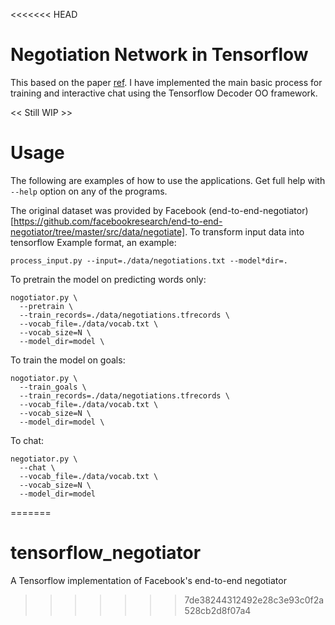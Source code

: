 <<<<<<< HEAD
# Negotiation Network in Tensorflow

This based on the paper [ref]().  I have implemented the main basic
process for training and interactive chat using the Tensorflow Decoder
OO framework.

<< Still WIP >>

# Usage

The following are examples of how to use the applications. Get full help with
`--help` option on any of the programs.

The original dataset was provided by Facebook (end-to-end-negotiator)
[https://github.com/facebookresearch/end-to-end-negotiator/tree/master/src/data/negotiate].
To transform input data into tensorflow Example format, an example:

    process_input.py --input=./data/negotiations.txt --model*dir=.

To pretrain the model on predicting words only:

    nogotiator.py \
      --pretrain \
      --train_records=./data/negotiations.tfrecords \
      --vocab_file=./data/vocab.txt \
      --vocab_size=N \
      --model_dir=model \

To train the model on goals:

    nogotiator.py \
      --train_goals \
      --train_records=./data/negotiations.tfrecords \
      --vocab_file=./data/vocab.txt \
      --vocab_size=N \
      --model_dir=model \

To chat:

    negotiator.py \
      --chat \
      --vocab_file=./data/vocab.txt \
      --vocab_size=N \
      --model_dir=model
=======
# tensorflow_negotiator
A Tensorflow implementation of Facebook's end-to-end negotiator
>>>>>>> 7de38244312492e28c3e93c0f2a528cb2d8f07a4
